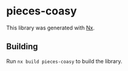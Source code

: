 # pieces-coasy

This library was generated with [Nx](https://nx.dev).

## Building

Run `nx build pieces-coasy` to build the library.
